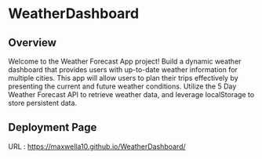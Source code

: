 # WeatherDashboard

## Overview 
Welcome to the Weather Forecast App project!  Build a dynamic weather dashboard that provides users with up-to-date weather information for multiple cities. This app will allow users to plan their trips effectively by presenting the current and future weather conditions. Utilize the 5 Day Weather Forecast API to retrieve weather data, and leverage localStorage to store persistent data.



## Deployment Page

URL : https://maxwella10.github.io/WeatherDashboard/
